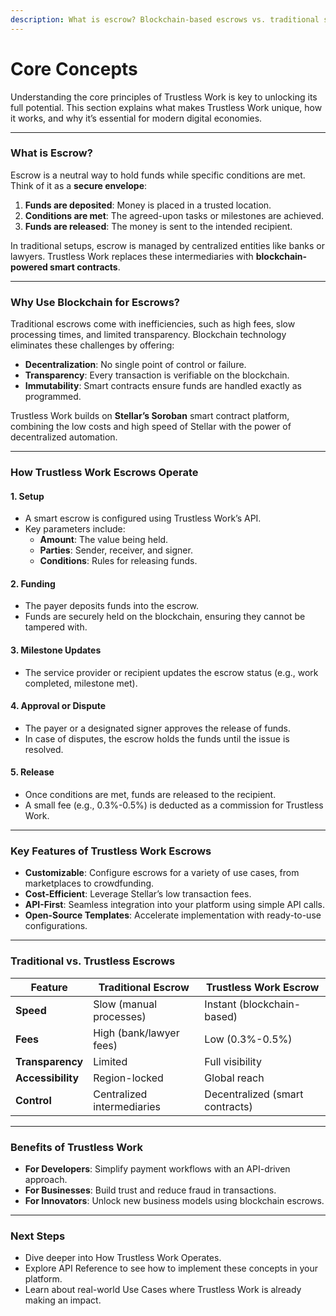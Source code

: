 ```yaml
---
description: What is escrow? Blockchain-based escrows vs. traditional solutions.
---
```


# Core Concepts

Understanding the core principles of Trustless Work is key to unlocking its full potential. This section explains what makes Trustless Work unique, how it works, and why it’s essential for modern digital economies.

***

### **What is Escrow?**

Escrow is a neutral way to hold funds while specific conditions are met. Think of it as a **secure envelope**:

1. **Funds are deposited**: Money is placed in a trusted location.
2. **Conditions are met**: The agreed-upon tasks or milestones are achieved.
3. **Funds are released**: The money is sent to the intended recipient.

In traditional setups, escrow is managed by centralized entities like banks or lawyers. Trustless Work replaces these intermediaries with **blockchain-powered smart contracts**.

***

### **Why Use Blockchain for Escrows?**

Traditional escrows come with inefficiencies, such as high fees, slow processing times, and limited transparency. Blockchain technology eliminates these challenges by offering:

* **Decentralization**: No single point of control or failure.
* **Transparency**: Every transaction is verifiable on the blockchain.
* **Immutability**: Smart contracts ensure funds are handled exactly as programmed.

Trustless Work builds on **Stellar’s Soroban** smart contract platform, combining the low costs and high speed of Stellar with the power of decentralized automation.

***

### **How Trustless Work Escrows Operate**

#### **1. Setup**

* A smart escrow is configured using Trustless Work’s API.
* Key parameters include:
  * **Amount**: The value being held.
  * **Parties**: Sender, receiver, and signer.
  * **Conditions**: Rules for releasing funds.

#### **2. Funding**

* The payer deposits funds into the escrow.
* Funds are securely held on the blockchain, ensuring they cannot be tampered with.

#### **3. Milestone Updates**

* The service provider or recipient updates the escrow status (e.g., work completed, milestone met).

#### **4. Approval or Dispute**

* The payer or a designated signer approves the release of funds.
* In case of disputes, the escrow holds the funds until the issue is resolved.

#### **5. Release**

* Once conditions are met, funds are released to the recipient.
* A small fee (e.g., 0.3%-0.5%) is deducted as a commission for Trustless Work.

***

### **Key Features of Trustless Work Escrows**

* **Customizable**: Configure escrows for a variety of use cases, from marketplaces to crowdfunding.
* **Cost-Efficient**: Leverage Stellar’s low transaction fees.
* **API-First**: Seamless integration into your platform using simple API calls.
* **Open-Source Templates**: Accelerate implementation with ready-to-use configurations.

***

### **Traditional vs. Trustless Escrows**

| **Feature**       | **Traditional Escrow**     | **Trustless Work Escrow**       |
| ----------------- | -------------------------- | ------------------------------- |
| **Speed**         | Slow (manual processes)    | Instant (blockchain-based)      |
| **Fees**          | High (bank/lawyer fees)    | Low (0.3%-0.5%)                 |
| **Transparency**  | Limited                    | Full visibility                 |
| **Accessibility** | Region-locked              | Global reach                    |
| **Control**       | Centralized intermediaries | Decentralized (smart contracts) |

***

### **Benefits of Trustless Work**

* **For Developers**: Simplify payment workflows with an API-driven approach.
* **For Businesses**: Build trust and reduce fraud in transactions.
* **For Innovators**: Unlock new business models using blockchain escrows.

***

### **Next Steps**

* Dive deeper into How Trustless Work Operates.
* Explore API Reference to see how to implement these concepts in your platform.
* Learn about real-world Use Cases where Trustless Work is already making an impact.
